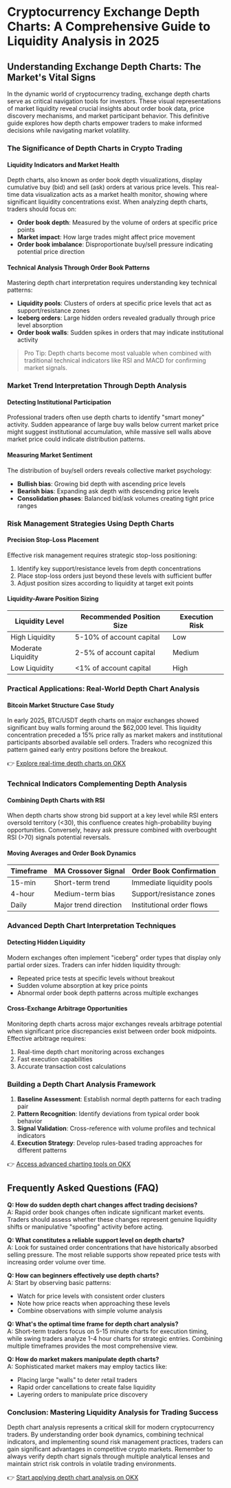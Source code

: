 # Cryptocurrency Exchange Depth Charts: A Comprehensive Guide to Liquidity Analysis in 2025

## Understanding Exchange Depth Charts: The Market's Vital Signs

In the dynamic world of cryptocurrency trading, exchange depth charts serve as critical navigation tools for investors. These visual representations of market liquidity reveal crucial insights about order book data, price discovery mechanisms, and market participant behavior. This definitive guide explores how depth charts empower traders to make informed decisions while navigating market volatility.

### The Significance of Depth Charts in Crypto Trading

#### Liquidity Indicators and Market Health

Depth charts, also known as order book depth visualizations, display cumulative buy (bid) and sell (ask) orders at various price levels. This real-time data visualization acts as a market health monitor, showing where significant liquidity concentrations exist. When analyzing depth charts, traders should focus on:

- **Order book depth**: Measured by the volume of orders at specific price points
- **Market impact**: How large trades might affect price movement
- **Order book imbalance**: Disproportionate buy/sell pressure indicating potential price direction

#### Technical Analysis Through Order Book Patterns

Mastering depth chart interpretation requires understanding key technical patterns:
- **Liquidity pools**: Clusters of orders at specific price levels that act as support/resistance zones
- **Iceberg orders**: Large hidden orders revealed gradually through price level absorption
- **Order book walls**: Sudden spikes in orders that may indicate institutional activity

> Pro Tip: Depth charts become most valuable when combined with traditional technical indicators like RSI and MACD for confirming market signals.

### Market Trend Interpretation Through Depth Analysis

#### Detecting Institutional Participation

Professional traders often use depth charts to identify "smart money" activity. Sudden appearance of large buy walls below current market price might suggest institutional accumulation, while massive sell walls above market price could indicate distribution patterns.

#### Measuring Market Sentiment

The distribution of buy/sell orders reveals collective market psychology:
- **Bullish bias**: Growing bid depth with ascending price levels
- **Bearish bias**: Expanding ask depth with descending price levels
- **Consolidation phases**: Balanced bid/ask volumes creating tight price ranges

### Risk Management Strategies Using Depth Charts

#### Precision Stop-Loss Placement

Effective risk management requires strategic stop-loss positioning:
1. Identify key support/resistance levels from depth concentrations
2. Place stop-loss orders just beyond these levels with sufficient buffer
3. Adjust position sizes according to liquidity at target exit points

#### Liquidity-Aware Position Sizing

| Liquidity Level | Recommended Position Size | Execution Risk |
|------------------|--------------------------|----------------|
| High Liquidity   | 5-10% of account capital  | Low            |
| Moderate Liquidity | 2-5% of account capital | Medium         |
| Low Liquidity    | <1% of account capital    | High           |

### Practical Applications: Real-World Depth Chart Analysis

#### Bitcoin Market Structure Case Study

In early 2025, BTC/USDT depth charts on major exchanges showed significant buy walls forming around the $62,000 level. This liquidity concentration preceded a 15% price rally as market makers and institutional participants absorbed available sell orders. Traders who recognized this pattern gained early entry positions before the breakout.

👉 [Explore real-time depth charts on OKX](https://bit.ly/okx-bonus)

### Technical Indicators Complementing Depth Analysis

#### Combining Depth Charts with RSI

When depth charts show strong bid support at a key level while RSI enters oversold territory (<30), this confluence creates high-probability buying opportunities. Conversely, heavy ask pressure combined with overbought RSI (>70) signals potential reversals.

#### Moving Averages and Order Book Dynamics

| Timeframe | MA Crossover Signal | Order Book Confirmation |
|----------|---------------------|--------------------------|
| 15-min   | Short-term trend    | Immediate liquidity pools|
| 4-hour   | Medium-term bias    | Support/resistance zones |
| Daily    | Major trend direction | Institutional order flows|

### Advanced Depth Chart Interpretation Techniques

#### Detecting Hidden Liquidity

Modern exchanges often implement "iceberg" order types that display only partial order sizes. Traders can infer hidden liquidity through:
- Repeated price tests at specific levels without breakout
- Sudden volume absorption at key price points
- Abnormal order book depth patterns across multiple exchanges

#### Cross-Exchange Arbitrage Opportunities

Monitoring depth charts across major exchanges reveals arbitrage potential when significant price discrepancies exist between order book midpoints. Effective arbitrage requires:
1. Real-time depth chart monitoring across exchanges
2. Fast execution capabilities
3. Accurate transaction cost calculations

### Building a Depth Chart Analysis Framework

1. **Baseline Assessment**: Establish normal depth patterns for each trading pair
2. **Pattern Recognition**: Identify deviations from typical order book behavior
3. **Signal Validation**: Cross-reference with volume profiles and technical indicators
4. **Execution Strategy**: Develop rules-based trading approaches for different patterns

👉 [Access advanced charting tools on OKX](https://bit.ly/okx-bonus)

## Frequently Asked Questions (FAQ)

**Q: How do sudden depth chart changes affect trading decisions?**  
A: Rapid order book changes often indicate significant market events. Traders should assess whether these changes represent genuine liquidity shifts or manipulative "spoofing" activity before acting.

**Q: What constitutes a reliable support level on depth charts?**  
A: Look for sustained order concentrations that have historically absorbed selling pressure. The most reliable supports show repeated price tests with increasing order volume over time.

**Q: How can beginners effectively use depth charts?**  
A: Start by observing basic patterns:
- Watch for price levels with consistent order clusters
- Note how price reacts when approaching these levels
- Combine observations with simple volume analysis

**Q: What's the optimal time frame for depth chart analysis?**  
A: Short-term traders focus on 5-15 minute charts for execution timing, while swing traders analyze 1-4 hour charts for strategic entries. Combining multiple timeframes provides the most comprehensive view.

**Q: How do market makers manipulate depth charts?**  
A: Sophisticated market makers may employ tactics like:
- Placing large "walls" to deter retail traders
- Rapid order cancellations to create false liquidity
- Layering orders to manipulate price discovery

### Conclusion: Mastering Liquidity Analysis for Trading Success

Depth chart analysis represents a critical skill for modern cryptocurrency traders. By understanding order book dynamics, combining technical indicators, and implementing sound risk management practices, traders can gain significant advantages in competitive crypto markets. Remember to always verify depth chart signals through multiple analytical lenses and maintain strict risk controls in volatile trading environments.

👉 [Start applying depth chart analysis on OKX](https://bit.ly/okx-bonus)